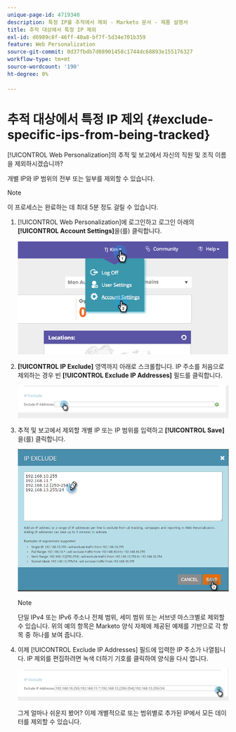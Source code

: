 ```yaml
---
unique-page-id: 4719340
description: 특정 IP를 추적에서 제외 - Marketo 문서 - 제품 설명서
title: 추적 대상에서 특정 IP 제외
exl-id: d6989c8f-46ff-40a8-bf7f-5d34e701b359
feature: Web Personalization
source-git-commit: 0d37fbdb7d08901458c1744dc68893e155176327
workflow-type: tm+mt
source-wordcount: '190'
ht-degree: 0%

---
```


# 추적 대상에서 특정 IP 제외 {#exclude-specific-ips-from-being-tracked}

[!UICONTROL Web Personalization]의 추적 및 보고에서 자신의 직원 및 조직 이름을 제외하시겠습니까?

개별 IP와 IP 범위의 전부 또는 일부를 제외할 수 있습니다.

>[!NOTE]
>
>이 프로세스는 완료하는 데 최대 5분 정도 걸릴 수 있습니다.

1. [!UICONTROL Web Personalization]에 로그인하고 로그인 아래의 **[!UICONTROL Account Settings]**&#x200B;을(를) 클릭합니다.

   ![](assets/image2014-11-19-19-3a25-3a41.png)

1. **[!UICONTROL IP Exclude]** 영역까지 아래로 스크롤합니다. IP 주소를 처음으로 제외하는 경우 빈 **[!UICONTROL Exclude IP Addresses]** 필드를 클릭합니다.

   ![](assets/image2016-11-4-10-3a27-3a1.png)

1. 추적 및 보고에서 제외할 개별 IP 또는 IP 범위를 입력하고 **[!UICONTROL Save]**&#x200B;을(를) 클릭합니다.

   ![](assets/exclude-ips-form-hands.png)

   >[!NOTE]
   >
   >단일 IPv4 또는 IPv6 주소나 전체 범위, 세미 범위 또는 서브넷 마스크별로 제외할 수 있습니다. 위의 예의 항목은 Marketo 양식 자체에 제공된 예제를 기반으로 각 항목 중 하나를 보여 줍니다.

1. 이제 [!UICONTROL Exclude IP Addresses] 필드에 입력한 IP 주소가 나열됩니다. IP 제외를 편집하려면 녹색 더하기 기호를 클릭하여 양식을 다시 엽니다.

   ![](assets/exclude-ips-after.png)

   그게 얼마나 쉬운지 봤어? 이제 개별적으로 또는 범위별로 추가된 IP에서 모든 데이터를 제외할 수 있습니다.
